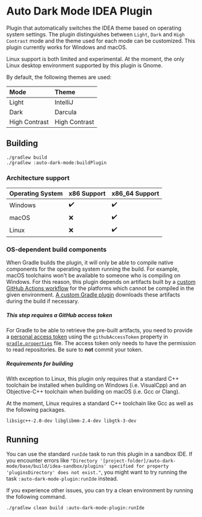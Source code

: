 # Auto Dark Mode IDEA Plugin

Plugin that automatically switches the IDEA theme based on
operating system settings. The plugin distinguishes between `Light`, `Dark` and `High Contrast` mode and
the theme used for each mode can be customized.
This plugin currently works for Windows and macOS.

Linux support is both limited and experimental. At the moment, the only Linux desktop environment supported by this plugin is Gnome.

By default, the following themes are used:

| Mode          | Theme         |
|:--------------|:--------------| 
| Light         | IntelliJ      |
| Dark          | Darcula       |
| High Contrast | High Contrast |

## Building
````
./gradlew build
./gradlew :auto-dark-mode:buildPlugin
````

### Architecture support
| Operating System | x86 Support        | x86_64 Support     |
|------------------|--------------------|--------------------|
| Windows          | :heavy_check_mark: | :heavy_check_mark: |
| macOS           | :x:                | :heavy_check_mark: |
| Linux            | :x:                | :heavy_check_mark: |

### OS-dependent build components
When Gradle builds the plugin, it will only be able to compile 
native components for the operating system running the build.
For example, macOS toolchains won't be available to someone 
who is compiling on Windows. For this reason, this plugin depends on 
artifacts built by a [custom GitHub Actions workflow](.github/workflows/libs.yml) for the platforms which cannot be compiled 
in the given environment. [A custom Gradle plugin](buildSrc/src/main/groovy/UsePrebuiltBinariesWhenUnbuildablePlugin.groovy) 
downloads these artifacts during the build if necessary.

##### This step requires a GitHub access token
For Gradle to be able to retrieve the pre-built artifacts, you need to provide a [personal access token](https://docs.github.com/en/github/authenticating-to-github/creating-a-personal-access-token) using the `githubAccessToken` property in [`gradle.properties`](gradle.properties) file. The access token only needs to have the permission to read repositories. Be sure to **not** commit your token.

##### Requirements for building

With exception to Linux, this plugin only requires that a standard 
C++ toolchain be installed when building on Windows (i.e. VisualCpp) 
and an Objective-C++ toolchain when building on macOS (i.e. Gcc or Clang).

At the moment, Linux requires a standard C++ toolchain like Gcc
as well as the following packages.
```
libsigc++-2.0-dev libglibmm-2.4-dev libgtk-3-dev
```


## Running
You can use the standard `runIde` task to run this plugin 
in a sandbox IDE. If you encounter errors like `"Directory '[project-folder]/auto-dark-mode/base/build/idea-sandbox/plugins' specified for property 'pluginsDirectory' does not exist."`, you might want
to try running the task `:auto-dark-mode-plugin:runIde` instead.

If you experience other issues, you can try a clean
environment by running the following command.
```
./gradlew clean build :auto-dark-mode-plugin:runIde
```
